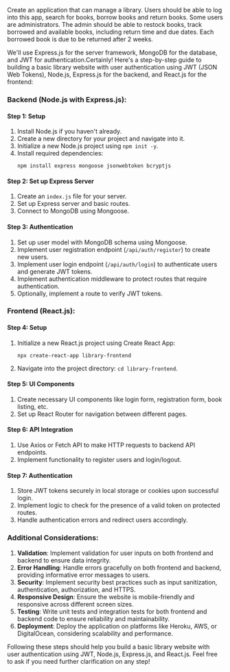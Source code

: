 Create an application that can manage a library. Users should be able to log into this app, search for books, borrow books and return books.
Some users are administrators. The admin should be able to restock books, track borrowed and available books, including return time and due dates. Each borrowed book is due to be returned after 2 weeks.

We'll use Express.js for the server framework, MongoDB for the database, and JWT for authentication.Certainly! Here's a step-by-step guide to building a basic library website with user authentication using JWT (JSON Web Tokens), Node.js, Express.js for the backend, and React.js for the frontend:

### Backend (Node.js with Express.js):

#### Step 1: Setup

1. Install Node.js if you haven't already.
2. Create a new directory for your project and navigate into it.
3. Initialize a new Node.js project using `npm init -y`.
4. Install required dependencies:
   ```
   npm install express mongoose jsonwebtoken bcryptjs
   ```

#### Step 2: Set up Express Server

1. Create an `index.js` file for your server.
2. Set up Express server and basic routes.
3. Connect to MongoDB using Mongoose.

#### Step 3: Authentication

1. Set up user model with MongoDB schema using Mongoose.
2. Implement user registration endpoint (`/api/auth/register`) to create new users.
3. Implement user login endpoint (`/api/auth/login`) to authenticate users and generate JWT tokens.
4. Implement authentication middleware to protect routes that require authentication.
5. Optionally, implement a route to verify JWT tokens.

### Frontend (React.js):

#### Step 4: Setup

1. Initialize a new React.js project using Create React App:
   ```
   npx create-react-app library-frontend
   ```
2. Navigate into the project directory: `cd library-frontend`.

#### Step 5: UI Components

1. Create necessary UI components like login form, registration form, book listing, etc.
2. Set up React Router for navigation between different pages.

#### Step 6: API Integration

1. Use Axios or Fetch API to make HTTP requests to backend API endpoints.
2. Implement functionality to register users and login/logout.

#### Step 7: Authentication

1. Store JWT tokens securely in local storage or cookies upon successful login.
2. Implement logic to check for the presence of a valid token on protected routes.
3. Handle authentication errors and redirect users accordingly.

### Additional Considerations:

1. **Validation**: Implement validation for user inputs on both frontend and backend to ensure data integrity.
2. **Error Handling**: Handle errors gracefully on both frontend and backend, providing informative error messages to users.
3. **Security**: Implement security best practices such as input sanitization, authentication, authorization, and HTTPS.
4. **Responsive Design**: Ensure the website is mobile-friendly and responsive across different screen sizes.
5. **Testing**: Write unit tests and integration tests for both frontend and backend code to ensure reliability and maintainability.
6. **Deployment**: Deploy the application on platforms like Heroku, AWS, or DigitalOcean, considering scalability and performance.

Following these steps should help you build a basic library website with user authentication using JWT, Node.js, Express.js, and React.js. Feel free to ask if you need further clarification on any step!


